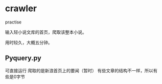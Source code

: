 # crawler

practise

输入轻小说文库的首页，爬取该整本小说。

用时较久，大概五分钟。



## Pyquery.py

可直接运行
爬取的是新浪首页上的要闻（暂时）
有些文章的结构不一样，所以有些是0字节
